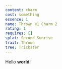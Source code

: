 ```yaml
---
content: charm
cost: something
essence: 1
name: Thrown e1 Charm 2
rating: 1
requires: []
splat: Second Sunrise
trait: Thrown
tree: Trickster
---
```


Hello **world**!
